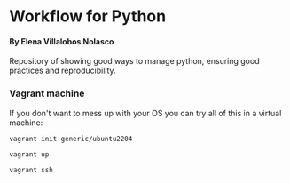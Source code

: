 # Workflow for Python

#### By Elena Villalobos Nolasco 

Repository of showing good ways to manage python, ensuring good practices and reproducibility.


### Vagrant machine

If you don't want to mess up with your OS you can try all of this in a virtual machine:

```
vagrant init generic/ubuntu2204
```

```
vagrant up
```

```
vagrant ssh
```


